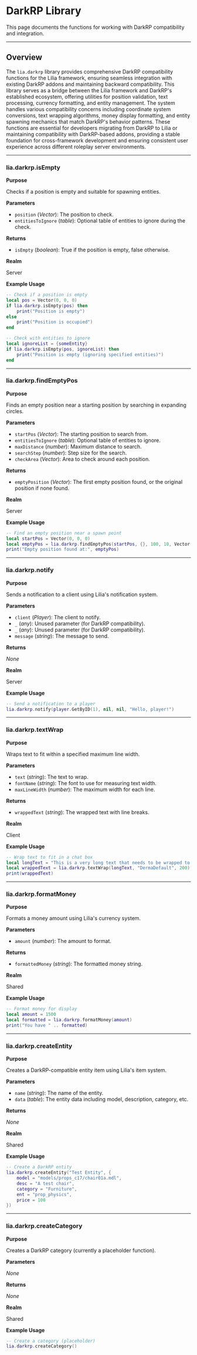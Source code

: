 # DarkRP Library

This page documents the functions for working with DarkRP compatibility and integration.

---

## Overview

The `lia.darkrp` library provides comprehensive DarkRP compatibility functions for the Lilia framework, ensuring seamless integration with existing DarkRP addons and maintaining backward compatibility. This library serves as a bridge between the Lilia framework and DarkRP's established ecosystem, offering utilities for position validation, text processing, currency formatting, and entity management. The system handles various compatibility concerns including coordinate system conversions, text wrapping algorithms, money display formatting, and entity spawning mechanics that match DarkRP's behavior patterns. These functions are essential for developers migrating from DarkRP to Lilia or maintaining compatibility with DarkRP-based addons, providing a stable foundation for cross-framework development and ensuring consistent user experience across different roleplay server environments.

---

### lia.darkrp.isEmpty

**Purpose**

Checks if a position is empty and suitable for spawning entities.

**Parameters**

* `position` (*Vector*): The position to check.
* `entitiesToIgnore` (*table*): Optional table of entities to ignore during the check.

**Returns**

* `isEmpty` (*boolean*): True if the position is empty, false otherwise.

**Realm**

Server

**Example Usage**
```lua
-- Check if a position is empty
local pos = Vector(0, 0, 0)
if lia.darkrp.isEmpty(pos) then
    print("Position is empty")
else
    print("Position is occupied")
end

-- Check with entities to ignore
local ignoreList = {someEntity}
if lia.darkrp.isEmpty(pos, ignoreList) then
    print("Position is empty (ignoring specified entities)")
end
```

---

### lia.darkrp.findEmptyPos

**Purpose**

Finds an empty position near a starting position by searching in expanding circles.

**Parameters**

* `startPos` (*Vector*): The starting position to search from.
* `entitiesToIgnore` (*table*): Optional table of entities to ignore.
* `maxDistance` (*number*): Maximum distance to search.
* `searchStep` (*number*): Step size for the search.
* `checkArea` (*Vector*): Area to check around each position.

**Returns**

* `emptyPosition` (*Vector*): The first empty position found, or the original position if none found.

**Realm**

Server

**Example Usage**
```lua
-- Find an empty position near a spawn point
local startPos = Vector(0, 0, 0)
local emptyPos = lia.darkrp.findEmptyPos(startPos, {}, 100, 10, Vector(32, 32, 64))
print("Empty position found at:", emptyPos)
```

---

### lia.darkrp.notify

**Purpose**

Sends a notification to a client using Lilia's notification system.

**Parameters**

* `client` (*Player*): The client to notify.
* `_` (*any*): Unused parameter (for DarkRP compatibility).
* `_` (*any*): Unused parameter (for DarkRP compatibility).
* `message` (*string*): The message to send.

**Returns**

*None*

**Realm**

Server

**Example Usage**
```lua
-- Send a notification to a player
lia.darkrp.notify(player.GetByID(1), nil, nil, "Hello, player!")
```

---

### lia.darkrp.textWrap

**Purpose**

Wraps text to fit within a specified maximum line width.

**Parameters**

* `text` (*string*): The text to wrap.
* `fontName` (*string*): The font to use for measuring text width.
* `maxLineWidth` (*number*): The maximum width for each line.

**Returns**

* `wrappedText` (*string*): The wrapped text with line breaks.

**Realm**

Client

**Example Usage**
```lua
-- Wrap text to fit in a chat box
local longText = "This is a very long text that needs to be wrapped to fit within the specified width."
local wrappedText = lia.darkrp.textWrap(longText, "DermaDefault", 200)
print(wrappedText)
```

---

### lia.darkrp.formatMoney

**Purpose**

Formats a money amount using Lilia's currency system.

**Parameters**

* `amount` (*number*): The amount to format.

**Returns**

* `formattedMoney` (*string*): The formatted money string.

**Realm**

Shared

**Example Usage**
```lua
-- Format money for display
local amount = 1500
local formatted = lia.darkrp.formatMoney(amount)
print("You have " .. formatted)
```

---

### lia.darkrp.createEntity

**Purpose**

Creates a DarkRP-compatible entity item using Lilia's item system.

**Parameters**

* `name` (*string*): The name of the entity.
* `data` (*table*): The entity data including model, description, category, etc.

**Returns**

*None*

**Realm**

Shared

**Example Usage**
```lua
-- Create a DarkRP entity
lia.darkrp.createEntity("Test Entity", {
    model = "models/props_c17/chair01a.mdl",
    desc = "A test chair",
    category = "Furniture",
    ent = "prop_physics",
    price = 100
})
```

---

### lia.darkrp.createCategory

**Purpose**

Creates a DarkRP category (currently a placeholder function).

**Parameters**

*None*

**Returns**

*None*

**Realm**

Shared

**Example Usage**
```lua
-- Create a category (placeholder)
lia.darkrp.createCategory()
```
